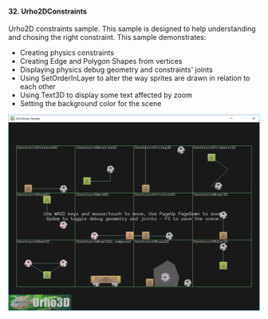 #### 32. Urho2DConstraints

Urho2D constraints sample.
This sample is designed to help understanding and chosing the right constraint.
This sample demonstrates:
- Creating physics constraints
- Creating Edge and Polygon Shapes from vertices
- Displaying physics debug geometry and constraints' joints
- Using SetOrderInLayer to alter the way sprites are drawn in relation to each other
- Using Text3D to display some text affected by zoom
- Setting the background color for the scene

![Screenshot](Screenshot.png)